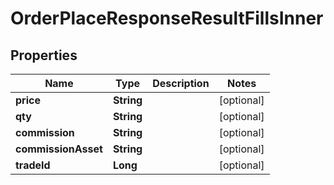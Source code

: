 

# OrderPlaceResponseResultFillsInner


## Properties

| Name | Type | Description | Notes |
|------------ | ------------- | ------------- | -------------|
|**price** | **String** |  |  [optional] |
|**qty** | **String** |  |  [optional] |
|**commission** | **String** |  |  [optional] |
|**commissionAsset** | **String** |  |  [optional] |
|**tradeId** | **Long** |  |  [optional] |



